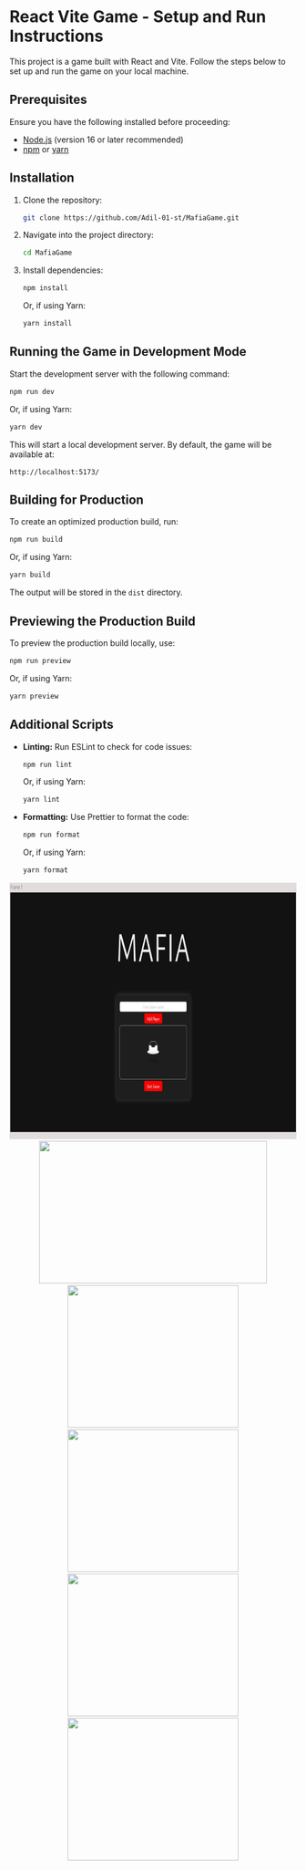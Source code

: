 # React Vite Game - Setup and Run Instructions

This project is a game built with React and Vite. Follow the steps below to set up and run the game on your local machine.

## Prerequisites

Ensure you have the following installed before proceeding:

- [Node.js](https://nodejs.org/) (version 16 or later recommended)
- [npm](https://www.npmjs.com/) or [yarn](https://yarnpkg.com/)

## Installation

1. Clone the repository:
   ```sh
   git clone https://github.com/Adil-01-st/MafiaGame.git
   ```

2. Navigate into the project directory:
   ```sh
   cd MafiaGame
   ```

3. Install dependencies:
   ```sh
   npm install
   ```
   Or, if using Yarn:
   ```sh
   yarn install
   ```

## Running the Game in Development Mode

Start the development server with the following command:
   ```sh
   npm run dev
   ```
   Or, if using Yarn:
   ```sh
   yarn dev
   ```

This will start a local development server. By default, the game will be available at:
   ```
   http://localhost:5173/
   ```

## Building for Production

To create an optimized production build, run:
   ```sh
   npm run build
   ```
   Or, if using Yarn:
   ```sh
   yarn build
   ```

The output will be stored in the `dist` directory.

## Previewing the Production Build

To preview the production build locally, use:
   ```sh
   npm run preview
   ```
   Or, if using Yarn:
   ```sh
   yarn preview
   ```

## Additional Scripts

- **Linting:** Run ESLint to check for code issues:
  ```sh
  npm run lint
  ```
  Or, if using Yarn:
  ```sh
  yarn lint
  ```

- **Formatting:** Use Prettier to format the code:
  ```sh
  npm run format
  ```
  Or, if using Yarn:
  ```sh
  yarn format
  ```

  <div align="center">
<img src="/Img/1.jpg" width="800" height="450" alt="">
</div>
<div align="center">
<img src="2.jpg" width="400" height="250" alt="">
</div>
<div align="center">
<img src="3.jpg" width="300" height="250" alt="">
</div>
<div align="center">
<img src="4.jpg" width="300" height="250" alt="">
</div>
<div align="center">
<img src="5.png" width="300" height="250" alt="">
</div>
<div align="center">
<img src="6.jpg" width="300" height="250" alt="">
</div>




